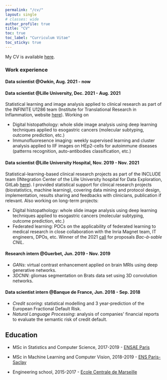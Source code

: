 ```yaml
---
permalink: "/cv/"
layout: single
# classes: wide
author_profile: true
title: "CV"
toc: true
toc_label: "Curriculum Vitae"
toc_sticky: true
---
```


My CV is available [here](/assets/pdfs/CV_digital_anglais.pdf).

### Work experience


#### Data scientist @Owkin, Aug. 2021 - now

#### Data scientist @Lille University, Dec. 2021 - Aug. 2021

Statistical learning and image analysis applied to clinical research as part of the INFINITE U1286 team (Institute for Translational Research in Inflammation, website [here](http://lille-inflammation-research.org/fr/)). Working on 
- Digital histopathology: whole slide image analysis using deep learning techniques applied to esogastric cancers (molecular subtyping, outcome prediction, etc.)
- Immunofluoresence imaging: weekly supervised learning and cluster analysis applied to IIF images on HEp2-cells for autoimmune diseases (patterns recognition, auto-antibodies classification, etc.)

#### Data scientist @Lille University Hospital, Nov. 2019 - Nov. 2021 
Statistical-learning-based clinical research projects as part of the INCLUDE team (INtegration Center of the Lille University hospital for Data Exploration, GitLab [here](https://gitlab.com/include-project)). I provided statistical support for clinical research projects (biostatistics, machine learning), covering data mining and protocol design, implementation, results sharing and feedbacks with clinicians, publication if relevant. Also working on long-term projects: 
- Digital histopathology: whole slide image analysis using deep learning techniques applied to esogastric cancers (molecular subtyping, outcome prediction, etc.)
- Federated learning: POCs on the applicability of federated learning to medical research in close collaboration with the Inria Magnet team, IT engineers, DPOs, etc. Winner of the 2021 [call](https://www.cnil.fr/fr/bac-sable-donnees-personnelles-la-cnil-accompagne-12-projets-dans-le-domaine-de-la-sante-numerique) for proposals _Bac-à-sable CNIL_.

#### Research intern @Guerbet, Jun. 2019 - Nov. 2019
- *GANs*: virtual contrast enhancement applied on brain MRIs using deep generative networks.
- *3DCNN*: gliomas segmentation on Brats data set using 3D convolution networks.

#### Data scientist intern @Banque de France, Jun. 2018 - Sep. 2018
- *Credit scoring*: statistical modelling and 3 year-prediction of the European Fractional Default Risk.
- *Natural Language Processing*: analysis of companies' financial reports to evaluate the semantic risk of credit default.

## Education

- MSc in Statistics and Computer Science, 2017-2019 - [ENSAE Paris](https://www.ensae.fr/en/programs/ingenieur/3a/dssl/)

- MSc in Machine Learning and Computer Vision, 2018-2019 - [ENS Paris-Saclay](https://www.universite-paris-saclay.fr/en/education/master/mathematics-and-applications/m2-mathematics-vision-learning#presentation)

- Engineering school, 2015-2017 - [Ecole Centrale de Marseille](https://www.centrale-marseille.fr/en)